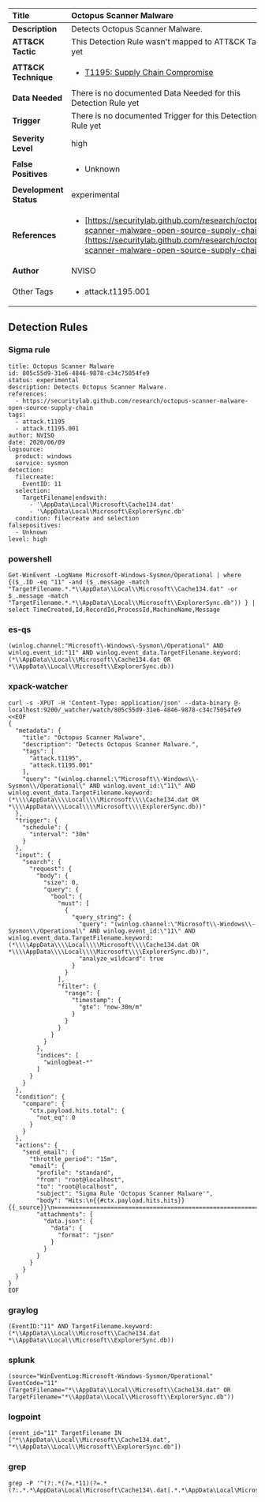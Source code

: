 | Title                    | Octopus Scanner Malware       |
|:-------------------------|:------------------|
| **Description**          | Detects Octopus Scanner Malware. |
| **ATT&amp;CK Tactic**    |   This Detection Rule wasn't mapped to ATT&amp;CK Tactic yet  |
| **ATT&amp;CK Technique** | <ul><li>[T1195: Supply Chain Compromise](https://attack.mitre.org/techniques/T1195)</li></ul>  |
| **Data Needed**          |  There is no documented Data Needed for this Detection Rule yet  |
| **Trigger**              |  There is no documented Trigger for this Detection Rule yet  |
| **Severity Level**       | high |
| **False Positives**      | <ul><li>Unknown</li></ul>  |
| **Development Status**   | experimental |
| **References**           | <ul><li>[https://securitylab.github.com/research/octopus-scanner-malware-open-source-supply-chain](https://securitylab.github.com/research/octopus-scanner-malware-open-source-supply-chain)</li></ul>  |
| **Author**               | NVISO |
| Other Tags           | <ul><li>attack.t1195.001</li></ul> | 

## Detection Rules

### Sigma rule

```
title: Octopus Scanner Malware
id: 805c55d9-31e6-4846-9878-c34c75054fe9
status: experimental
description: Detects Octopus Scanner Malware.
references:
  - https://securitylab.github.com/research/octopus-scanner-malware-open-source-supply-chain
tags:
  - attack.t1195
  - attack.t1195.001
author: NVISO
date: 2020/06/09
logsource:
  product: windows
  service: sysmon
detection:
  filecreate:
    EventID: 11
  selection:
    TargetFilename|endswith:
      - '\AppData\Local\Microsoft\Cache134.dat'
      - '\AppData\Local\Microsoft\ExplorerSync.db'
  condition: filecreate and selection
falsepositives:
  - Unknown
level: high
```





### powershell
    
```
Get-WinEvent -LogName Microsoft-Windows-Sysmon/Operational | where {($_.ID -eq "11" -and ($_.message -match "TargetFilename.*.*\\AppData\\Local\\Microsoft\\Cache134.dat" -or $_.message -match "TargetFilename.*.*\\AppData\\Local\\Microsoft\\ExplorerSync.db")) } | select TimeCreated,Id,RecordId,ProcessId,MachineName,Message
```


### es-qs
    
```
(winlog.channel:"Microsoft\-Windows\-Sysmon\/Operational" AND winlog.event_id:"11" AND winlog.event_data.TargetFilename.keyword:(*\\AppData\\Local\\Microsoft\\Cache134.dat OR *\\AppData\\Local\\Microsoft\\ExplorerSync.db))
```


### xpack-watcher
    
```
curl -s -XPUT -H 'Content-Type: application/json' --data-binary @- localhost:9200/_watcher/watch/805c55d9-31e6-4846-9878-c34c75054fe9 <<EOF
{
  "metadata": {
    "title": "Octopus Scanner Malware",
    "description": "Detects Octopus Scanner Malware.",
    "tags": [
      "attack.t1195",
      "attack.t1195.001"
    ],
    "query": "(winlog.channel:\"Microsoft\\-Windows\\-Sysmon\\/Operational\" AND winlog.event_id:\"11\" AND winlog.event_data.TargetFilename.keyword:(*\\\\AppData\\\\Local\\\\Microsoft\\\\Cache134.dat OR *\\\\AppData\\\\Local\\\\Microsoft\\\\ExplorerSync.db))"
  },
  "trigger": {
    "schedule": {
      "interval": "30m"
    }
  },
  "input": {
    "search": {
      "request": {
        "body": {
          "size": 0,
          "query": {
            "bool": {
              "must": [
                {
                  "query_string": {
                    "query": "(winlog.channel:\"Microsoft\\-Windows\\-Sysmon\\/Operational\" AND winlog.event_id:\"11\" AND winlog.event_data.TargetFilename.keyword:(*\\\\AppData\\\\Local\\\\Microsoft\\\\Cache134.dat OR *\\\\AppData\\\\Local\\\\Microsoft\\\\ExplorerSync.db))",
                    "analyze_wildcard": true
                  }
                }
              ],
              "filter": {
                "range": {
                  "timestamp": {
                    "gte": "now-30m/m"
                  }
                }
              }
            }
          }
        },
        "indices": [
          "winlogbeat-*"
        ]
      }
    }
  },
  "condition": {
    "compare": {
      "ctx.payload.hits.total": {
        "not_eq": 0
      }
    }
  },
  "actions": {
    "send_email": {
      "throttle_period": "15m",
      "email": {
        "profile": "standard",
        "from": "root@localhost",
        "to": "root@localhost",
        "subject": "Sigma Rule 'Octopus Scanner Malware'",
        "body": "Hits:\n{{#ctx.payload.hits.hits}}{{_source}}\n================================================================================\n{{/ctx.payload.hits.hits}}",
        "attachments": {
          "data.json": {
            "data": {
              "format": "json"
            }
          }
        }
      }
    }
  }
}
EOF

```


### graylog
    
```
(EventID:"11" AND TargetFilename.keyword:(*\\AppData\\Local\\Microsoft\\Cache134.dat *\\AppData\\Local\\Microsoft\\ExplorerSync.db))
```


### splunk
    
```
(source="WinEventLog:Microsoft-Windows-Sysmon/Operational" EventCode="11" (TargetFilename="*\\AppData\\Local\\Microsoft\\Cache134.dat" OR TargetFilename="*\\AppData\\Local\\Microsoft\\ExplorerSync.db"))
```


### logpoint
    
```
(event_id="11" TargetFilename IN ["*\\AppData\\Local\\Microsoft\\Cache134.dat", "*\\AppData\\Local\\Microsoft\\ExplorerSync.db"])
```


### grep
    
```
grep -P '^(?:.*(?=.*11)(?=.*(?:.*.*\AppData\Local\Microsoft\Cache134\.dat|.*.*\AppData\Local\Microsoft\ExplorerSync\.db)))'
```



